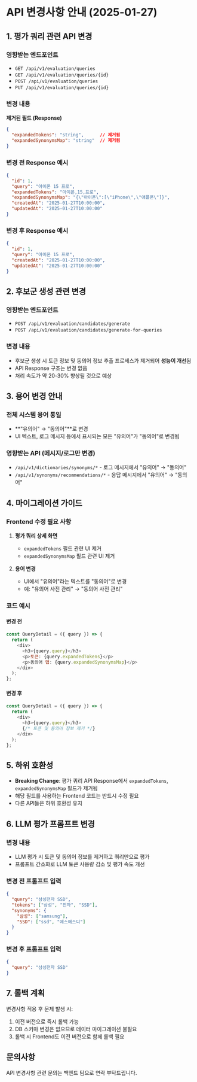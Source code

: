 # API 변경사항 안내 (2025-01-27)

## 1. 평가 쿼리 관련 API 변경

### 영향받는 엔드포인트
- `GET /api/v1/evaluation/queries`
- `GET /api/v1/evaluation/queries/{id}`
- `POST /api/v1/evaluation/queries`
- `PUT /api/v1/evaluation/queries/{id}`

### 변경 내용
**제거된 필드 (Response)**
```json
{
  "expandedTokens": "string",      // 제거됨
  "expandedSynonymsMap": "string"  // 제거됨
}
```

### 변경 전 Response 예시
```json
{
  "id": 1,
  "query": "아이폰 15 프로",
  "expandedTokens": "아이폰,15,프로",
  "expandedSynonymsMap": "{\"아이폰\":[\"iPhone\",\"애플폰\"]}",
  "createdAt": "2025-01-27T10:00:00",
  "updatedAt": "2025-01-27T10:00:00"
}
```

### 변경 후 Response 예시
```json
{
  "id": 1,
  "query": "아이폰 15 프로",
  "createdAt": "2025-01-27T10:00:00",
  "updatedAt": "2025-01-27T10:00:00"
}
```

## 2. 후보군 생성 관련 변경

### 영향받는 엔드포인트
- `POST /api/v1/evaluation/candidates/generate`
- `POST /api/v1/evaluation/candidates/generate-for-queries`

### 변경 내용
- 후보군 생성 시 토큰 정보 및 동의어 정보 추출 프로세스가 제거되어 **성능이 개선**됨
- API Response 구조는 변경 없음
- 처리 속도가 약 20-30% 향상될 것으로 예상

## 3. 용어 변경 안내

### 전체 시스템 용어 통일
- **"유의어" → "동의어"**로 변경
- UI 텍스트, 로그 메시지 등에서 표시되는 모든 "유의어"가 "동의어"로 변경됨

### 영향받는 API (메시지/로그만 변경)
- `/api/v1/dictionaries/synonyms/*` - 로그 메시지에서 "유의어" → "동의어"
- `/api/v1/synonyms/recommendations/*` - 응답 메시지에서 "유의어" → "동의어"

## 4. 마이그레이션 가이드

### Frontend 수정 필요 사항

1. **평가 쿼리 상세 화면**
   - `expandedTokens` 필드 관련 UI 제거
   - `expandedSynonymsMap` 필드 관련 UI 제거

2. **용어 변경**
   - UI에서 "유의어"라는 텍스트를 "동의어"로 변경
   - 예: "유의어 사전 관리" → "동의어 사전 관리"

### 코드 예시

#### 변경 전
```javascript
const QueryDetail = ({ query }) => {
  return (
    <div>
      <h3>{query.query}</h3>
      <p>토큰: {query.expandedTokens}</p>
      <p>동의어 맵: {query.expandedSynonymsMap}</p>
    </div>
  );
};
```

#### 변경 후
```javascript
const QueryDetail = ({ query }) => {
  return (
    <div>
      <h3>{query.query}</h3>
      {/* 토큰 및 동의어 정보 제거 */}
    </div>
  );
};
```

## 5. 하위 호환성

- **Breaking Change**: 평가 쿼리 API Response에서 `expandedTokens`, `expandedSynonymsMap` 필드가 제거됨
- 해당 필드를 사용하는 Frontend 코드는 반드시 수정 필요
- 다른 API들은 하위 호환성 유지

## 6. LLM 평가 프롬프트 변경

### 변경 내용
- LLM 평가 시 토큰 및 동의어 정보를 제거하고 쿼리만으로 평가
- 프롬프트 간소화로 LLM 토큰 사용량 감소 및 평가 속도 개선

### 변경 전 프롬프트 입력
```json
{
  "query": "삼성전자 SSD",
  "tokens": ["삼성", "전자", "SSD"],
  "synonyms": {
    "삼성": ["samsung"],
    "SSD": ["ssd", "에스에스디"]
  }
}
```

### 변경 후 프롬프트 입력
```json
{
  "query": "삼성전자 SSD"
}
```

## 7. 롤백 계획

변경사항 적용 후 문제 발생 시:
1. 이전 버전으로 즉시 롤백 가능
2. DB 스키마 변경은 없으므로 데이터 마이그레이션 불필요
3. 롤백 시 Frontend도 이전 버전으로 함께 롤백 필요

## 문의사항

API 변경사항 관련 문의는 백엔드 팀으로 연락 부탁드립니다.